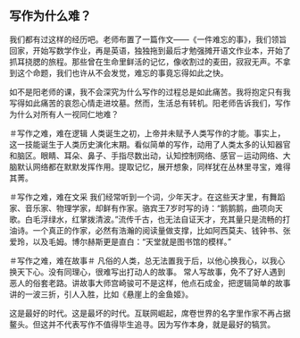 ## 写作为什么难？

我们都有过这样的经历吧。老师布置了一篇作文——《一件难忘的事》，我们领旨回家，开始写数学作业，再是英语，独独拖到最后才勉强摊开语文作业本，开始了抓耳挠腮的旅程。那些曾在生命里鲜活的记忆，像收割过的麦田，寂寂无声。不拿到这个命题，我们也许从不会发觉，难忘的事竟忘得如此之快。
   
如不是阳老师的课，我不会深究为什么写作的过程总是如此痛苦。我将抱定只有我写得如此痛苦的哀怨心情走进坟墓。然而，生活总有转机。阳老师告诉我们，写作为什么对所有人一视同仁地难？
   
＃写作之难，难在逻辑
人类诞生之初，上帝并未赋予人类写作的才能。事实上，这一技能诞生于人类历史演化末期。看似简单的写作，动用了人类太多的认知器官和脑区。眼睛、耳朵、鼻子、手指尽数出动，认知控制网络、感官－运动网络、大脑默认网络都在默默发挥作用。提取记忆，展开想象，同样犹在丛林里寻宝，难得其菁。

＃写作之难，难在文采
我们经常听到一个词，少年天才。在这些天才里，有舞蹈家、音乐家、物理学家，却鲜有作家。骆宾王7岁时写的诗：“鹅鹅鹅，曲项向天歌。白毛浮绿水，红掌拨清波。”流传千古，也无法自证天才，充其量只是流畅的打油诗。一个真正的作家，必然有浩瀚的阅读量做支撑，比如阿西莫夫、钱钟书、张爱玲，以及毛姆。博尔赫斯更是直白：“天堂就是图书馆的模样。”

＃写作之难，难在故事＃
凡俗的人类，总无法置我于后，以他心换我心，以我心换天下心。没有同理心，很难写出打动人的故事。
常人写故事，免不了好人遇到恶人的俗套老路。讲故事大师宫崎骏可不是这样，他点石成金，把逻辑简单的故事讲的一波三折，引人入胜，比如《悬崖上的金鱼姬》。

这是最好的时代。这是最坏的时代。互联网崛起，席卷世界的名字里作家不再占据鳌头。但这并不代表写作不值得毕生追寻。因为写作本身，就是最好的犒赏。


